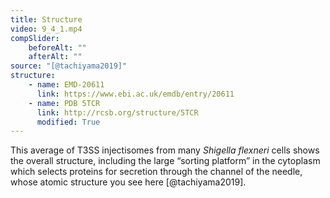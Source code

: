```yaml
---
title: Structure
video: 9_4_1.mp4
compSlider:
    beforeAlt: ""
    afterAlt: ""
source: "[@tachiyama2019]"
structure:
    - name: EMD-20611
      link: https://www.ebi.ac.uk/emdb/entry/20611
    - name: PDB 5TCR
      link: http://rcsb.org/structure/5TCR
      modified: True
---
```


This average of T3SS injectisomes from many *Shigella flexneri* cells shows the overall structure, including the large “sorting platform” in the cytoplasm which selects proteins for secretion through the channel of the needle, whose atomic structure you see here [@tachiyama2019].

